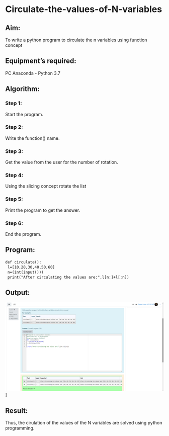 # Circulate-the-values-of-N-variables
## Aim:
To write a python program to circulate the n variables using function concept
## Equipment’s required:
PC
Anaconda - Python 3.7
## Algorithm: 
### Step 1: 
Start the program.
### Step 2: 
Write the function() name. 
### Step 3: 
Get the value from the user for the number of rotation.
### Step 4: 
Using the slicing concept rotate the list
### Step 5:
Print the program to get the answer. 
### Step 6: 
End the program.
## Program:
~~~
def circulate():
 l=[10,20,30,40,50,60]
 n=(int(input()))
 print("After circulating the values are:",l[n:]+l[:n])
~~~

## Output:
![github logo](Screenshoth.png)]

## Result:
Thus, the cirulation of the values of the N variables are solved using python programming.
